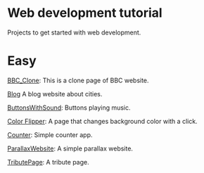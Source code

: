 # Web development tutorial

Projects to get started with web development.

# Easy
[BBC_Clone](BBC_Clone): This is a clone page of BBC website.

[Blog](Blog) A blog website about cities.

[ButtonsWithSound](ButtonsWithSound): Buttons playing music.

[Color Flipper](ColorFlipper): A page that changes background color with a click.

[Counter](Counter): Simple counter app.

[ParallaxWebsite](ParallaxWebsite): A simple parallax website.

[TributePage](https://codepen.io/panagiotis1/pen/JjbqvoY): A tribute page.


